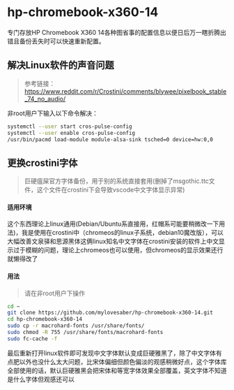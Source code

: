 # hp-chromebook-x360-14
专门存放HP Chromebook X360 14各种图省事的配置信息以便日后万一瞎折腾出错且备份丢失时可以快速重新配置。

## 解决Linux软件的声音问题
>参考链接：https://www.reddit.com/r/Crostini/comments/blywee/pixelbook_stable_74_no_audio/

非root用户下输入以下命令解决：
```bash
systemctl --user start cros-pulse-config
systemctl --user enable cros-pulse-config
/usr/bin/pacmd load-module module-alsa-sink tsched=0 device=hw:0,0
```

## 更换crostini字体
>巨硬瘟屎官方字体备份，用于别的系统直接套用(删掉了msgothic.ttc文件，这个文件在crostini下会导致vscode中文字体显示异常)

#### 适用环境

这个东西理论上linux通用(Debian/Ubuntu系直接用，红帽系可能要稍微改一下用法)，我是使用在crostini中（chromeos的linux子系统，debian10魔改版），可以大幅改善文泉驿和思源黑体这俩linux知名中文字体在crostini安装的软件上中文显示过于模糊的问题，理论上chromeos也可以使用，但chromeos的显示效果还行就懒得改了

#### 用法
>请在非root用户下操作

```bash
cd ~
git clone https://github.com/mylovesaber/hp-chromebook-x360-14.git
cd hp-chromebook-x360-14
sudo cp -r macrohard-fonts /usr/share/fonts/
sudo chmod -R 755 /usr/share/fonts/macrohard-fonts
sudo fc-cache -f
```
最后重新打开linux软件即可发现中文字体默认变成巨硬雅黑了，除了中文字体有点肥以外也没什么太大问题，比宋体偏细但颜色偏淡的观感稍微好点，这个字体库全部使用的话，默认巨硬雅黑会把宋体和等宽字体效果全部覆盖，英文字体不知道是什么字体但观感还可以

